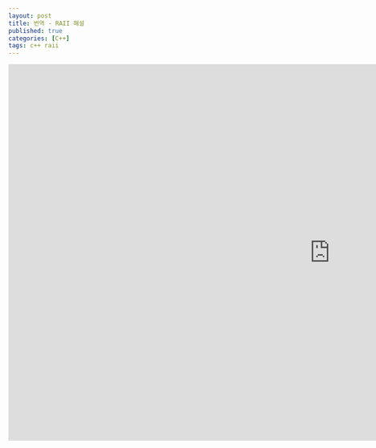 ```yaml
---
layout: post
title: 번역 - RAII 해설
published: true
categories: [C++]
tags: c++ raii
---
```

<iframe src="https://docs.google.com/presentation/d/e/2PACX-1vQVMFkh_pczaGQ9MvHJChQWMS1yQyj062QnDHh0uSGn5nwhgkNMkG-S7nLM7ne1IQepHjrC-OlDYp-Q/embed?start=false&loop=false&delayms=3000" frameborder="0" width="1280" height="749" allowfullscreen="true" mozallowfullscreen="true" webkitallowfullscreen="true"></iframe>  
  